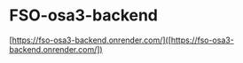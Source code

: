 # FSO-osa3-backend

[https://fso-osa3-backend.onrender.com/]([https://fso-osa3-backend.onrender.com/])
